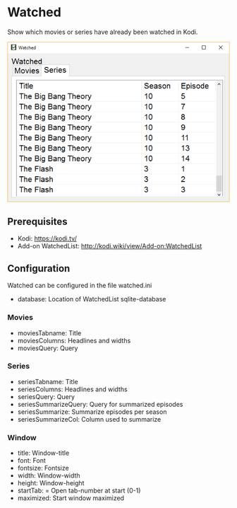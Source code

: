 # Watched

Show which movies or series have already been watched in Kodi.

![Screenshot](screenshot.png)

## Prerequisites
- Kodi: https://kodi.tv/
- Add-on WatchedList: http://kodi.wiki/view/Add-on:WatchedList

## Configuration
Watched can be configured in the file watched.ini
- database: Location of WatchedList sqlite-database
### Movies
- moviesTabname: Title
- moviesColumns: Headlines and widths
- moviesQuery: Query
### Series
- seriesTabname: Title
- seriesColumns: Headlines and widths
- seriesQuery: Query
- seriesSummarizeQuery: Query for summarized episodes
- seriesSummarize: Summarize episodes per season
- seriesSummarizeCol: Column used to summarize
### Window
- title: Window-title
- font: Font
- fontsize: Fontsize
- width: Window-width
- height: Window-height
- startTab: = Open tab-number at start (0-1)
- maximized: Start window maximized
